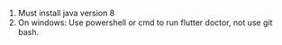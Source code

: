 1. Must install java version 8
1. On windows: Use powershell or cmd to run flutter doctor, not use git bash.
